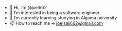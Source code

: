 - 👋 Hi, I’m @joel662
- 👀 I’m interested in being a software engineer
- 🌱 I’m currently learning studying in Algoma university
- 📫 How to reach me -> joelsaji662@gmail.com

<!---
joel662/joel662 is a ✨ special ✨ repository because its `README.md` (this file) appears on your GitHub profile.
You can click the Preview link to take a look at your changes.
--->
